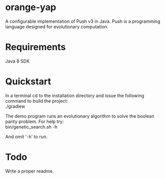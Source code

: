 # orange-yap
A configurable  implementation of Push v3 in Java. Push is a programming language designed for evolutionary computation.

# Requirements
Java 8 SDK

# Quickstart
In a terminal cd to the installation directory and issue the following command to build the project:  
./gradlew

The demo program runs an evolutionary algorithm to solve the boolean parity problem. For help try:  
bin/genetic_search.sh -h

And omit '-h' to run.

# Todo
Write a proper readme.